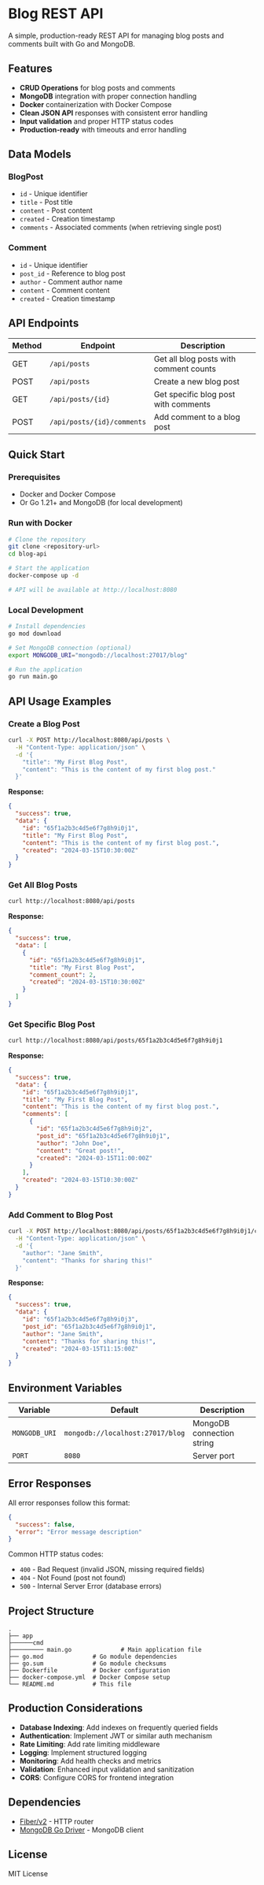 # Blog REST API

A simple, production-ready REST API for managing blog posts and comments built with Go and MongoDB.

## Features

- **CRUD Operations** for blog posts and comments
- **MongoDB** integration with proper connection handling
- **Docker** containerization with Docker Compose
- **Clean JSON API** responses with consistent error handling
- **Input validation** and proper HTTP status codes
- **Production-ready** with timeouts and error handling

## Data Models

### BlogPost

- `id` - Unique identifier
- `title` - Post title
- `content` - Post content
- `created` - Creation timestamp
- `comments` - Associated comments (when retrieving single post)

### Comment

- `id` - Unique identifier
- `post_id` - Reference to blog post
- `author` - Comment author name
- `content` - Comment content
- `created` - Creation timestamp

## API Endpoints

| Method | Endpoint                   | Description                            |
| ------ | -------------------------- | -------------------------------------- |
| GET    | `/api/posts`               | Get all blog posts with comment counts |
| POST   | `/api/posts`               | Create a new blog post                 |
| GET    | `/api/posts/{id}`          | Get specific blog post with comments   |
| POST   | `/api/posts/{id}/comments` | Add comment to a blog post             |

## Quick Start

### Prerequisites

- Docker and Docker Compose
- Or Go 1.21+ and MongoDB (for local development)

### Run with Docker

```bash
# Clone the repository
git clone <repository-url>
cd blog-api

# Start the application
docker-compose up -d

# API will be available at http://localhost:8080
```

### Local Development

```bash
# Install dependencies
go mod download

# Set MongoDB connection (optional)
export MONGODB_URI="mongodb://localhost:27017/blog"

# Run the application
go run main.go
```

## API Usage Examples

### Create a Blog Post

```bash
curl -X POST http://localhost:8080/api/posts \
  -H "Content-Type: application/json" \
  -d '{
    "title": "My First Blog Post",
    "content": "This is the content of my first blog post."
  }'
```

**Response:**

```json
{
  "success": true,
  "data": {
    "id": "65f1a2b3c4d5e6f7g8h9i0j1",
    "title": "My First Blog Post",
    "content": "This is the content of my first blog post.",
    "created": "2024-03-15T10:30:00Z"
  }
}
```

### Get All Blog Posts

```bash
curl http://localhost:8080/api/posts
```

**Response:**

```json
{
  "success": true,
  "data": [
    {
      "id": "65f1a2b3c4d5e6f7g8h9i0j1",
      "title": "My First Blog Post",
      "comment_count": 2,
      "created": "2024-03-15T10:30:00Z"
    }
  ]
}
```

### Get Specific Blog Post

```bash
curl http://localhost:8080/api/posts/65f1a2b3c4d5e6f7g8h9i0j1
```

**Response:**

```json
{
  "success": true,
  "data": {
    "id": "65f1a2b3c4d5e6f7g8h9i0j1",
    "title": "My First Blog Post",
    "content": "This is the content of my first blog post.",
    "comments": [
      {
        "id": "65f1a2b3c4d5e6f7g8h9i0j2",
        "post_id": "65f1a2b3c4d5e6f7g8h9i0j1",
        "author": "John Doe",
        "content": "Great post!",
        "created": "2024-03-15T11:00:00Z"
      }
    ],
    "created": "2024-03-15T10:30:00Z"
  }
}
```

### Add Comment to Blog Post

```bash
curl -X POST http://localhost:8080/api/posts/65f1a2b3c4d5e6f7g8h9i0j1/comments \
  -H "Content-Type: application/json" \
  -d '{
    "author": "Jane Smith",
    "content": "Thanks for sharing this!"
  }'
```

**Response:**

```json
{
  "success": true,
  "data": {
    "id": "65f1a2b3c4d5e6f7g8h9i0j3",
    "post_id": "65f1a2b3c4d5e6f7g8h9i0j1",
    "author": "Jane Smith",
    "content": "Thanks for sharing this!",
    "created": "2024-03-15T11:15:00Z"
  }
}
```

## Environment Variables

| Variable      | Default                          | Description               |
| ------------- | -------------------------------- | ------------------------- |
| `MONGODB_URI` | `mongodb://localhost:27017/blog` | MongoDB connection string |
| `PORT`        | `8080`                           | Server port               |

## Error Responses

All error responses follow this format:

```json
{
  "success": false,
  "error": "Error message description"
}
```

Common HTTP status codes:

- `400` - Bad Request (invalid JSON, missing required fields)
- `404` - Not Found (post not found)
- `500` - Internal Server Error (database errors)

## Project Structure

```
.
├── app
├──────cmd
├───────── main.go              # Main application file
├── go.mod              # Go module dependencies
├── go.sum              # Go module checksums
├── Dockerfile          # Docker configuration
├── docker-compose.yml  # Docker Compose setup
└── README.md           # This file
```

## Production Considerations

- **Database Indexing**: Add indexes on frequently queried fields
- **Authentication**: Implement JWT or similar auth mechanism
- **Rate Limiting**: Add rate limiting middleware
- **Logging**: Implement structured logging
- **Monitoring**: Add health checks and metrics
- **Validation**: Enhanced input validation and sanitization
- **CORS**: Configure CORS for frontend integration

## Dependencies

- [Fiber/v2](https://docs.gofiber.io/api/fiber) - HTTP router
- [MongoDB Go Driver](https://go.mongodb.org/mongo-driver) - MongoDB client

## License

MIT License
